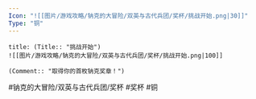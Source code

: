 ```yaml
---
Icon: "![[图片/游戏攻略/钠克的大冒险/双英与古代兵团/奖杯/挑战开始.png|30]]"
Type: "铜"
---
```

```ad-common-bronze-trophy
title: (Title:: "挑战开始")
![[图片/游戏攻略/钠克的大冒险/双英与古代兵团/奖杯/挑战开始.png|100]]

(Comment:: "取得你的首枚钠克奖章！")
```

#钠克的大冒险/双英与古代兵团/奖杯 #奖杯 #铜
